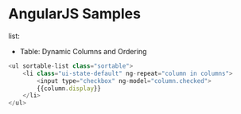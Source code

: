 # AngularJS Samples

list:

 * Table: Dynamic Columns and Ordering



```javascript
<ul sortable-list class="sortable">
	<li class="ui-state-default" ng-repeat="column in columns">
		<input type="checkbox" ng-model="column.checked">
		{{column.display}}
	</li>
</ul>
```
